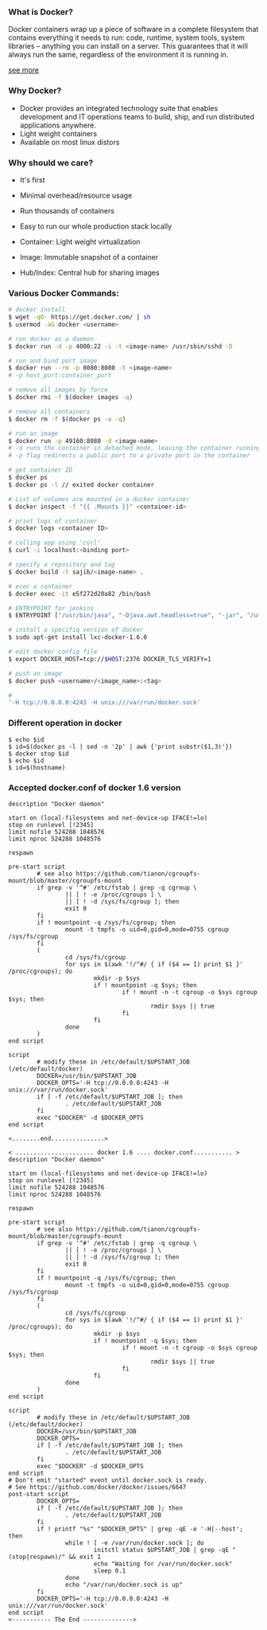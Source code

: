 ### What is Docker?
Docker containers wrap up a piece of software in a complete filesystem that contains everything it needs to run: code, runtime, system tools, system libraries – anything you can install on a server. This guarantees that it will always run the same, regardless of the environment it is running in.

[see more](https://www.docker.com/what-docker)

### Why Docker?

- Docker provides an integrated technology suite that enables development and IT operations teams to build, ship, and run distributed applications anywhere.
- Light weight containers
- Available on most linux distors

### Why should we care?
- It's first
- Minimal overhead/resource usage
- Run thousands of containers
- Easy to run our whole production stack locally

- Container: Light weight virtualization
- Image: Immutable snapshot of a container
- Hub/Index: Central hub for sharing images

### Various Docker Commands:

```sh
# docker install
$ wget -qO- https://get.docker.com/ | sh
$ usermod -aG docker <username>

# run docker as a daemon
$ docker run -d -p 4000:22 -i -t <image-name> /usr/sbin/sshd -D

# run and bind port image
$ docker run --rm -p 8080:8080 -t <image-name>
# -p host_port:container_port

# remove all images by force
$ docker rmi -f $(docker images -q)

# remove all containers
$ docker rm -f $(docker ps -a -q)

# run an image
$ docker run -p 49160:8080 -d <image-name>
# -d runs the container in detached mode, leaving the container running in the background
# -p flag redirects a public port to a private port in the container

# get container ID
$ docker ps
$ docker ps -l // exited docker container

# List of volumes are mounted in a docker container
$ docker inspect -f "{{ .Mounts }}" <container-id>

# print logs of container
$ docker logs <container ID>

# calling app using 'curl'
$ curl -i localhost:<binding port>

# specify a repository and tag
$ docker build -t sajib/<image-name> .

# ecec a container
$ docker exec -it e5f272d20a82 /bin/bash

# ENTRYPOINT for jenkins
$ ENTRYPOINT ["/usr/bin/java", "-Djava.awt.headless=true", "-jar", "/usr/share/jenkins/jenkins.war", "--httpPort=8080", "--ajp13Port=-1"]

# install a specifiq version of docker
$ sudo apt-get install lxc-docker-1.6.0

# edit docker config file
$ export DOCKER_HOST=tcp://$HOST:2376 DOCKER_TLS_VERIFY=1

# push an image
$ docker push <username>/<image_name>:<tag>

#
'-H tcp://0.0.0.0:4243 -H unix:///var/run/docker.sock'
```


### Different operation in docker

```
$ echo $id
$ id=$(docker ps -l | sed -n '2p' | awk {'print substr($1,3)'})
$ docker stop $id
$ echo $id
$ id=$(hostname)
```

### Accepted docker.conf of docker 1.6 version

```
description "Docker daemon"

start on (local-filesystems and net-device-up IFACE!=lo)
stop on runlevel [!2345]
limit nofile 524288 1048576
limit nproc 524288 1048576

respawn

pre-start script
        # see also https://github.com/tianon/cgroupfs-mount/blob/master/cgroupfs-mount
        if grep -v '^#' /etc/fstab | grep -q cgroup \
                || [ ! -e /proc/cgroups ] \
                || [ ! -d /sys/fs/cgroup ]; then
                exit 0
        fi
        if ! mountpoint -q /sys/fs/cgroup; then
                mount -t tmpfs -o uid=0,gid=0,mode=0755 cgroup /sys/fs/cgroup
        fi
        (
                cd /sys/fs/cgroup
                for sys in $(awk '!/^#/ { if ($4 == 1) print $1 }' /proc/cgroups); do
                        mkdir -p $sys
                        if ! mountpoint -q $sys; then
                                if ! mount -n -t cgroup -o $sys cgroup $sys; then
                                        rmdir $sys || true
                                fi
                        fi
                done
        )
end script

script
        # modify these in /etc/default/$UPSTART_JOB (/etc/default/docker)
        DOCKER=/usr/bin/$UPSTART_JOB
        DOCKER_OPTS='-H tcp://0.0.0.0:4243 -H unix:///var/run/docker.sock'
        if [ -f /etc/default/$UPSTART_JOB ]; then
                . /etc/default/$UPSTART_JOB
        fi
        exec "$DOCKER" -d $DOCKER_OPTS
end script

<........end...............>
```

```
< ...................... docker 1.6 .... docker.conf........... >
description "Docker daemon"

start on (local-filesystems and net-device-up IFACE!=lo)
stop on runlevel [!2345]
limit nofile 524288 1048576
limit nproc 524288 1048576

respawn

pre-start script
        # see also https://github.com/tianon/cgroupfs-mount/blob/master/cgroupfs-mount
        if grep -v '^#' /etc/fstab | grep -q cgroup \
                || [ ! -e /proc/cgroups ] \
                || [ ! -d /sys/fs/cgroup ]; then
                exit 0
        fi
        if ! mountpoint -q /sys/fs/cgroup; then
                mount -t tmpfs -o uid=0,gid=0,mode=0755 cgroup /sys/fs/cgroup
        fi
        (
                cd /sys/fs/cgroup
                for sys in $(awk '!/^#/ { if ($4 == 1) print $1 }' /proc/cgroups); do
                        mkdir -p $sys
                        if ! mountpoint -q $sys; then
                                if ! mount -n -t cgroup -o $sys cgroup $sys; then
                                        rmdir $sys || true
                                fi
                        fi
                done
        )
end script

script
        # modify these in /etc/default/$UPSTART_JOB (/etc/default/docker)
        DOCKER=/usr/bin/$UPSTART_JOB
        DOCKER_OPTS=
        if [ -f /etc/default/$UPSTART_JOB ]; then
                . /etc/default/$UPSTART_JOB
        fi
        exec "$DOCKER" -d $DOCKER_OPTS
end script
# Don't emit "started" event until docker.sock is ready.
# See https://github.com/docker/docker/issues/6647
post-start script
        DOCKER_OPTS=
        if [ -f /etc/default/$UPSTART_JOB ]; then
                . /etc/default/$UPSTART_JOB
        fi
        if ! printf "%s" "$DOCKER_OPTS" | grep -qE -e '-H|--host'; then
                while ! [ -e /var/run/docker.sock ]; do
                        initctl status $UPSTART_JOB | grep -qE "(stop|respawn)/" && exit 1
                        echo "Waiting for /var/run/docker.sock"
                        sleep 0.1
                done
                echo "/var/run/docker.sock is up"
        fi
        DOCKER_OPTS='-H tcp://0.0.0.0:4243 -H unix:///var/run/docker.sock'
end script
<----------- The End -------------->
```